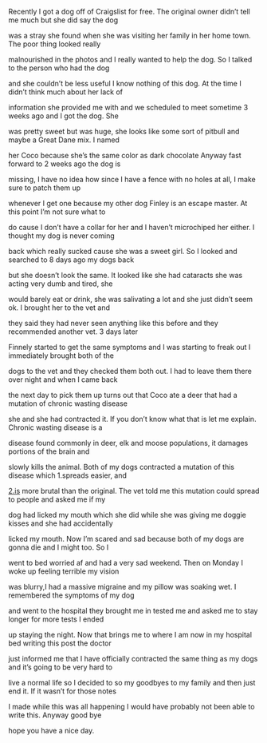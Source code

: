 Recently I got a dog off of Craigslist for free. The original owner didn’t tell me much but she did say the dog

was a stray she found when she was visiting her family in her home town. The poor thing looked really

malnourished in the photos and I really wanted to help the dog. So I talked to the person who had the dog

and she couldn’t be less useful I know nothing of this dog. At the time I didn’t think much about her lack of

information she provided me with and we scheduled to meet sometime 3 weeks ago and I got the dog. She

was pretty sweet but was huge, she looks like some sort of pitbull and maybe a Great Dane mix. I named

her Coco because she’s the same color as dark chocolate Anyway fast forward to 2 weeks ago the dog is

missing, I have no idea how since I have a fence with no holes at all, I make sure to patch them up

whenever I get one because my other dog Finley is an escape master. At this point I’m not sure what to

do cause I don’t have a collar for her and I haven’t microchiped her either. I thought my dog is never coming

back which really sucked cause she was a sweet girl. So I looked and searched to 8 days ago my dogs back

but she doesn’t look the same. It looked like she had cataracts she was acting very dumb and tired, she

would barely eat or drink, she was salivating a lot and she just didn’t seem ok. I brought her to the vet and

they said they had never seen anything like this before and they recommended another vet. 3 days later

Finnely started to get the same symptoms and I was starting to freak out I immediately brought both of the

dogs to the vet and they checked them both out. I had to leave them there over night and when I came back

the next day to pick them up turns out that Coco ate a deer that had a mutation of chronic wasting disease

she and she had contracted it. If you don’t know what that is let me explain. Chronic wasting disease is a

disease found commonly in deer, elk and moose populations, it damages portions of the brain and

slowly kills the animal. Both of my dogs contracted a mutation of this disease which 1.spreads easier, and

[2.is](http://2.is) more brutal than the original. The vet told me this mutation could spread to people and asked me if my

dog had licked my mouth which she did while she was giving me doggie kisses and she had accidentally

licked my mouth. Now I’m scared and sad because both of my dogs are gonna die and I might too. So I

went to bed worried af and had a very sad weekend. Then on Monday I woke up feeling terrible my vision

was blurry,I had a massive migraine and my pillow was soaking wet. I remembered the symptoms of my dog

and went to the hospital they brought me in tested me and asked me to stay longer for more tests I ended

up staying the night. Now that brings me to where I am now in my hospital bed writing this post the doctor

just informed me that I have officially contracted the same thing as my dogs and it’s going to be very hard to

live a normal life so I decided to so my goodbyes to my family and then just end it. If it wasn’t for those notes

I made while this was all happening I would have probably not been able to write this. Anyway good bye

hope you have a nice day.